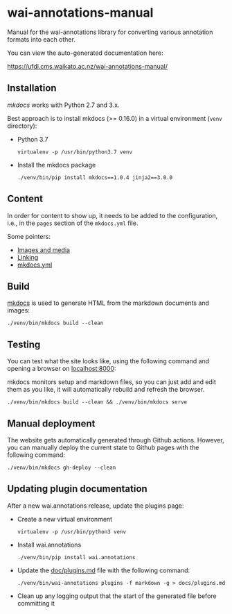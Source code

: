 # wai-annotations-manual

Manual for the wai-annotations library for converting various annotation formats
into each other.

You can view the auto-generated documentation here:

https://ufdl.cms.waikato.ac.nz/wai-annotations-manual/


## Installation

*mkdocs* works with Python 2.7 and 3.x.

Best approach is to install mkdocs (>= 0.16.0) in a virtual environment 
(`venv` directory):

* Python 3.7

  ```
  virtualenv -p /usr/bin/python3.7 venv
  ```

* Install the mkdocs package

  ```
  ./venv/bin/pip install mkdocs==1.0.4 jinja2==3.0.0
  ```


## Content

In order for content to show up, it needs to be added to the configuration, 
i.e., in the `pages` section of the `mkdocs.yml` file.

Some pointers:

* [Images and media](http://www.mkdocs.org/user-guide/writing-your-docs/#images-and-media)
* [Linking](http://www.mkdocs.org/user-guide/writing-your-docs/#linking-documents)
* [mkdocs.yml](http://www.mkdocs.org/user-guide/configuration/)


## Build

[mkdocs](http://www.mkdocs.org/) is used to generate HTML from the 
markdown documents and images:

```
./venv/bin/mkdocs build --clean
```


## Testing

You can test what the site looks like, using the following command
and opening a browser on [localhost:8000](http://127.0.0.1:8000):

mkdocs monitors setup and markdown files, so you can just add and edit
them as you like, it will automatically rebuild and refresh the browser.

```
./venv/bin/mkdocs build --clean && ./venv/bin/mkdocs serve
```


## Manual deployment

The website gets automatically generated through Github actions. However, you
can manually deploy the current state to Github pages with the following command:

```
./venv/bin/mkdocs gh-deploy --clean
```

## Updating plugin documentation

After a new wai.annotations release, update the plugins page:

* Create a new virtual environment

  ```commandline
  virtualenv -p /usr/bin/python3 venv
  ```

* Install wai.annotations

  ```commandline
  ./venv/bin/pip install wai.annotations
  ```

* Update the [doc/plugins.md](doc/plugins.md) file with the following command:

  ```commandline
  ./venv/bin/wai-annotations plugins -f markdown -g > docs/plugins.md
  ```

* Clean up any logging output that the start of the generated file before committing it

